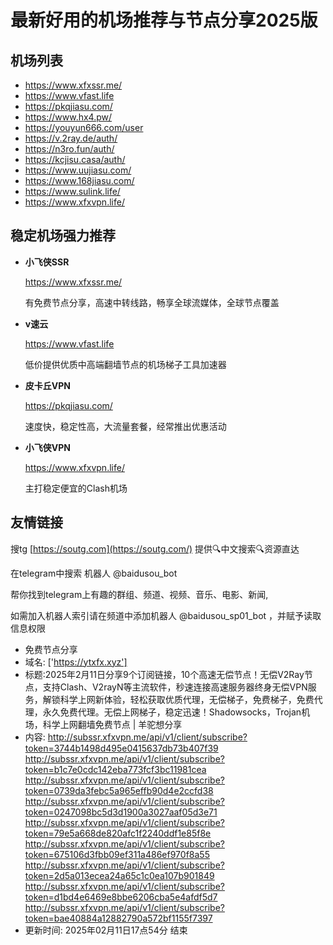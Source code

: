 # 最新好用的机场推荐与节点分享2025版

## 机场列表
* https://www.xfxssr.me/
* https://www.vfast.life
* https://pkqjiasu.com/
* https://www.hx4.pw/ 
* https://youyun666.com/user
* https://v.2ray.de/auth/
* https://n3ro.fun/auth/
* https://kcjisu.casa/auth/
* https://www.uujiasu.com/
* https://www.168jiasu.com/
* https://www.sulink.life/
* https://www.xfxvpn.life/

## 稳定机场强力推荐

+ **小飞侠SSR**
  
   https://www.xfxssr.me/
   
   有免费节点分享，高速中转线路，畅享全球流媒体，全球节点覆盖
   
+ **v速云**
  
   https://www.vfast.life
   
   低价提供优质中高端翻墙节点的机场梯子工具加速器
   
+ **皮卡丘VPN**
  
   https://pkqjiasu.com/
   
   速度快，稳定性高，大流量套餐，经常推出优惠活动
   
+ **小飞侠VPN**
  
   https://www.xfxvpn.life/
   
   主打稳定便宜的Clash机场

## 友情链接

搜tg [https://soutg.com](https://soutg.com/) 提供🔍中文搜索🔍资源直达

在telegram中搜索 机器人 @baidusou_bot

帮你找到telegram上有趣的群组、频道、视频、音乐、电影、新闻,

如需加入机器人索引请在频道中添加机器人 @baidusou_sp01_bot ，并赋予读取信息权限

- 免费节点分享 
- 域名: ['https://ytxfx.xyz'] 
- 标题:2025年2月11日分享9个订阅链接，10个高速无偿节点！无偿V2Ray节点，支持Clash、V2rayN等主流软件，秒速连接高速服务器终身无偿VPN服务，解锁科学上网新体验，轻松获取优质代理，无偿梯子，免费梯子，免费代理，永久免费代理。无偿上网梯子，稳定迅速！Shadowsocks，Trojan机场，科学上网翻墙免费节点  |  羊驼想分享 
- 内容: 
http://subssr.xfxvpn.me/api/v1/client/subscribe?token=3744b1498d495e0415637db73b407f39
http://subssr.xfxvpn.me/api/v1/client/subscribe?token=b1c7e0cdc142eba773fcf3bc11981cea
http://subssr.xfxvpn.me/api/v1/client/subscribe?token=0739da3febc5a965effb90d4e2ccfd38
http://subssr.xfxvpn.me/api/v1/client/subscribe?token=0247098bc5d3d1900a3027aaf05d3e71
http://subssr.xfxvpn.me/api/v1/client/subscribe?token=79e5a668de820afc1f2240ddf1e85f8e
http://subssr.xfxvpn.me/api/v1/client/subscribe?token=675106d3fbb09ef311a486ef970f8a55
http://subssr.xfxvpn.me/api/v1/client/subscribe?token=2d5a013ecea24a65c1c0ea107b901849
http://subssr.xfxvpn.me/api/v1/client/subscribe?token=d1bd4e6469e8bbe6206cba5e4afdf5d7
http://subssr.xfxvpn.me/api/v1/client/subscribe?token=bae40884a12882790a572bf1155f7397 
- 更新时间: 2025年02月11日17点54分 
结束
